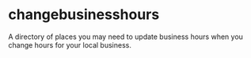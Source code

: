 # changebusinesshours
A directory of places you may need to update business hours when you change hours for your local business.
